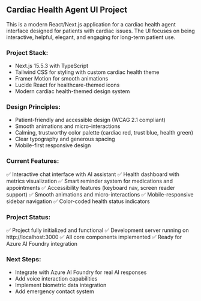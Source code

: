 <!-- Use this file to provide workspace-specific custom instructions to Copilot. For more details, visit https://code.visualstudio.com/docs/copilot/copilot-customization#_use-a-githubcopilotinstructionsmd-file -->

## Cardiac Health Agent UI Project

This is a modern React/Next.js application for a cardiac health agent interface designed for patients with cardiac issues. The UI focuses on being interactive, helpful, elegant, and engaging for long-term patient use.

### Project Stack:
- Next.js 15.5.3 with TypeScript
- Tailwind CSS for styling with custom cardiac health theme
- Framer Motion for smooth animations
- Lucide React for healthcare-themed icons
- Modern cardiac health-themed design system

### Design Principles:
- Patient-friendly and accessible design (WCAG 2.1 compliant)
- Smooth animations and micro-interactions
- Calming, trustworthy color palette (cardiac red, trust blue, health green)
- Clear typography and generous spacing
- Mobile-first responsive design

### Current Features:
✅ Interactive chat interface with AI assistant
✅ Health dashboard with metrics visualization
✅ Smart reminder system for medications and appointments
✅ Accessibility features (keyboard nav, screen reader support)
✅ Smooth animations and micro-interactions
✅ Mobile-responsive sidebar navigation
✅ Color-coded health status indicators

### Project Status:
✅ Project fully initialized and functional
✅ Development server running on http://localhost:3000
✅ All core components implemented
✅ Ready for Azure AI Foundry integration

### Next Steps:
- Integrate with Azure AI Foundry for real AI responses
- Add voice interaction capabilities
- Implement biometric data integration
- Add emergency contact system